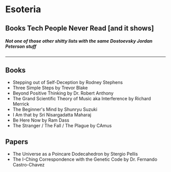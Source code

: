 # Esoteria
## Books Tech People Never Read [and it shows]
##### Not one of those other shitty lists with the same Dostoevsky Jordan Peterson stuff

***

## Books

- Stepping out of Self-Deception by Rodney Stephens
- Three Simple Steps by Trevor Blake
- Beyond Positive Thinking by Dr. Robert Anthony
- The Grand Scientific Theory of Music aka Interference by Richard Merrick
- The Beginner's Mind by Shunryu Suzuki
- I Am that by Sri Nisargadatta Maharaj
- Be Here Now by Ram Dass
- The Stranger / The Fall / The Plague by CAmus


## Papers

- The Universe as a Poincare Dodecahedron by Stergio Pellis
- The I-Ching Correspondence with the Genetic Code by Dr. Fernando Castro-Chavez



